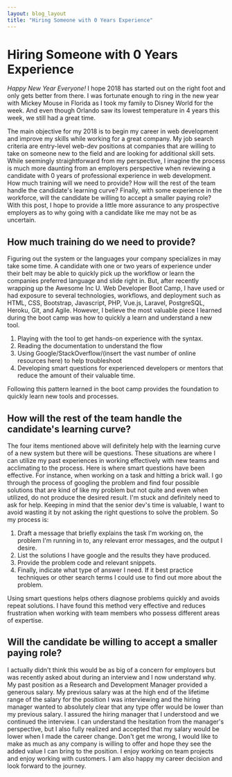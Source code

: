 ```yaml
---
layout: blog_layout
title: "Hiring Someone with 0 Years Experience"
---
```


Hiring Someone with 0 Years Experience
=========================
 
*Happy New Year Everyone!* I hope 2018 has started out on the right foot and only gets better from there. I was fortunate enough to ring in the new year with Mickey Mouse in Florida as I took my family to Disney World for the week. And even though Orlando saw its lowest temperature in 4 years this week, we still had a great time.

The main objective for my 2018 is to begin my career in web development and improve my skills while working for a great company. My job search criteria are entry-level web-dev positions at companies that are willing to take on someone new to the field and are looking for additional skill sets. While seemingly straightforward from my perspective, I imagine the process is much more daunting from an employers perspective when reviewing a candidate with 0 years of professional experience in web development. How much training will we need to provide?  How will the rest of the team handle the candidate's learning curve? Finally, with some experience in the workforce, will the candidate be willing to accept a smaller paying role? With this post, I hope to provide a little more assurance to any prospective employers as to why going with a candidate like me may not be as uncertain.

## How much training do we need to provide?
Figuring out the system or the languages your company specializes in may take some time. A candidate with one or two years of experience under their belt may be able to quickly pick up the workflow or learn the companies preferred language and slide right in. But, after recently wrapping up the Awesome Inc U. Web Developer Boot Camp, I have used or had exposure to several technologies, workflows, and deployment such as HTML, CSS, Bootstrap, Javascript, PHP, Vue.js, Laravel, PostgreSQL, Heroku, Git,  and Agile. However, I believe the most valuable piece I learned during the boot camp was how to quickly a learn and understand a new tool. 
1.  Playing with the tool to get hands-on experience with the syntax.
2.  Reading the documentation to understand the flow 
3.  Using Google/StackOverflow/(insert the vast number of online resources here) to help troubleshoot
4. Developing smart questions for experienced developers or mentors that reduce the amount of their valuable time.

Following this pattern learned in the boot camp provides the foundation to quickly learn new tools and processes. 

## How will the rest of the team handle the candidate's learning curve?
The four items mentioned above will definitely help with the learning curve of a new system but there will be questions. These situations are where I can utilize my past experiences in working effectively with new teams and acclimating to the process. Here is where smart questions have been effective. For instance, when working on a task and hitting a brick wall. I go through the process of googling the problem and find four possible solutions that are kind of like my problem but not quite and even when utilized, do not produce the desired result. I'm stuck and definitely need to ask for help. Keeping in mind that the senior dev's time is valuable, I want to avoid wasting it by not asking the right questions to solve the problem. So my process is: 
1.  Draft a message that briefly explains the task I'm working on, the problem I'm running in to, any relevant error messages, and the output I desire.
2.  List the solutions I have google and the results they have produced.
3.  Provide the problem code and relevant snippets.
4.  Finally, indicate what type of answer I need. If it best practice techniques or other search terms I could use to find out more about the problem.

Using smart questions helps others diagnose problems quickly and avoids repeat solutions. I have found this method very effective and reduces frustration when working with team members who possess different areas of expertise.

## Will the candidate be willing to accept a smaller paying role?
I actually didn't think this would be as big of a concern for employers but was recently asked about during an interview and I now understand why. My past position as a Research and Development Manager provided a generous salary. My previous salary was at the high end of the lifetime range of the salary for the position I was interviewing and the hiring manager wanted to absolutely clear that any type offer would be lower than my previous salary. I assured the hiring manager that I understood and we continued the interview. I can understand the hesitation from the manager's perspective, but I also fully realized and accepted that my salary would be lower when I made the career change. Don't get me wrong, I would like to make as much as any company is willing to offer and hope they see the added value I can bring to the position. I enjoy working on team projects and enjoy working with customers. I am also happy my career decision and look forward to the journey.

